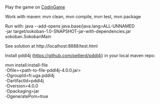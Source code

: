Play the game on [CodinGame](https://www.codingame.com/training/hard/sokoban)

Work with maven: mvn clean, mvn compile, mvn test, mvn package

Run with: java --add-opens java.base/java.lang=ALL-UNNAMED \
               -jar target/sokoban-1.0-SNAPSHOT-jar-with-dependencies.jar \
               sokoban.SokobanMain

See solution at http://localhost:8888/test.html

Install pddl4j (https://github.com/pellierd/pddl4j) in your local maven repo:

mvn install:install-file \
   -Dfile=<path-to-file-pddl4j-4.0.0.jar> \
   -DgroupId=fr.uga.pddl4j \
   -DartifactId=pddl4j \
   -Dversion=4.0.0 \
   -Dpackaging=jar \
   -DgeneratePom=true